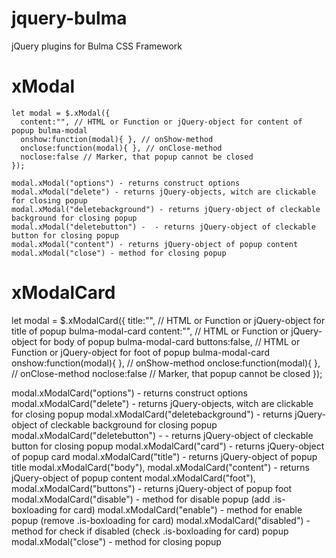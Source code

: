 # jquery-bulma
jQuery plugins for Bulma CSS Framework


# xModal
```
let modal = $.xModal({
  content:"", // HTML or Function or jQuery-object for content of popup bulma-modal
  onshow:function(modal){ }, // onShow-method
  onclose:function(modal){ }, // onClose-method
  noclose:false // Marker, that popup cannot be closed
});

modal.xModal("options") - returns construct options
modal.xModal("delete") - returns jQuery-objects, witch are clickable for closing popup
modal.xModal("deletebackground") - returns jQuery-object of cleckable background for closing popup
modal.xModal("deletebutton") -  - returns jQuery-object of cleckable button for closing popup
modal.xModal("content") - returns jQuery-object of popup content
modal.xModal("close") - method for closing popup
```
# xModalCard

let modal = $.xModalCard({
  title:"", // HTML or Function or jQuery-object for title of popup bulma-modal-card
  content:"", // HTML or Function or jQuery-object for body of popup bulma-modal-card
  buttons:false, // HTML or Function or jQuery-object for foot of popup bulma-modal-card
  onshow:function(modal){ }, // onShow-method
  onclose:function(modal){ }, // onClose-method
  noclose:false // Marker, that popup cannot be closed
});

modal.xModalCard("options") - returns construct options
modal.xModalCard("delete") - returns jQuery-objects, witch are clickable for closing popup
modal.xModalCard("deletebackground") - returns jQuery-object of cleckable background for closing popup
modal.xModalCard("deletebutton") -  - returns jQuery-object of cleckable button for closing popup
modal.xModalCard("card") - returns jQuery-object of popup card
modal.xModalCard("title") - returns jQuery-object of popup title
modal.xModalCard("body"),
modal.xModalCard("content") - returns jQuery-object of popup content
modal.xModalCard("foot"),
modal.xModalCard("buttons") - returns jQuery-object of popup foot
modal.xModalCard("disable") - method for disable popup (add .is-boxloading for card)
modal.xModalCard("enable") - method for enable popup (remove .is-boxloading for card)
modal.xModalCard("disabled") - method for check if disabled (check .is-boxloading for card) popup
modal.xModal("close") - method for closing popup


